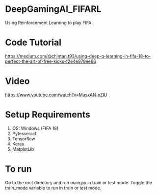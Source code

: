 # DeepGamingAI_FIFARL
Using Reinforcement Learning to play FIFA

# Code Tutorial
https://medium.com/@chintan.t93/using-deep-q-learning-in-fifa-18-to-perfect-the-art-of-free-kicks-f2e4e979ee66

# Video 
https://www.youtube.com/watch?v=MasxAN-xZIU

# Setup Requirements
1. OS: Windows (FIFA 18)
2. Pytesseract
3. Tensorflow
4. Keras
5. MatplotLib

# To run
Go to the root directory and run main.py in train or test mode.
Toggle the train_mode variable to run in train or test mode.
